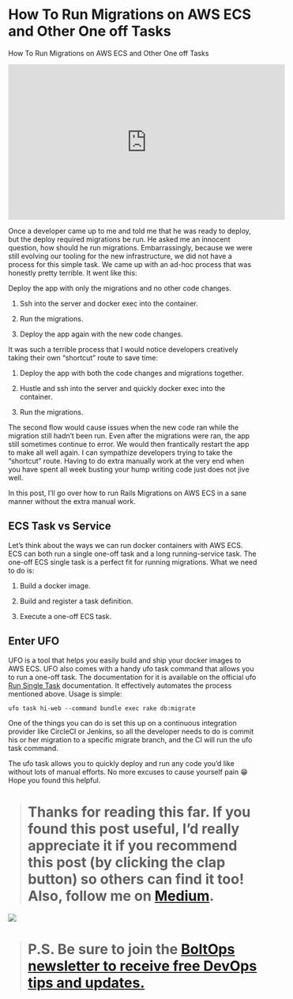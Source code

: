
# How To Run Migrations on AWS ECS and Other One off Tasks

How To Run Migrations on AWS ECS and Other One off Tasks

<center><iframe width="560" height="315" src="https://www.youtube.com/embed/Lv4wcM0eCrI" frameborder="0" allowfullscreen></iframe></center>

Once a developer came up to me and told me that he was ready to deploy, but the deploy required migrations be run. He asked me an innocent question, how should he run migrations. Embarrassingly, because we were still evolving our tooling for the new infrastructure, we did not have a process for this simple task. We came up with an ad-hoc process that was honestly pretty terrible. It went like this:

Deploy the app with only the migrations and no other code changes.

1. Ssh into the server and docker exec into the container.

1. Run the migrations.

1. Deploy the app again with the new code changes.

It was such a terrible process that I would notice developers creatively taking their own “shortcut” route to save time:

1. Deploy the app with both the code changes and migrations together.

1. Hustle and ssh into the server and quickly docker exec into the container.

1. Run the migrations.

The second flow would cause issues when the new code ran while the migration still hadn’t been run. Even after the migrations were ran, the app still sometimes continue to error. We would then frantically restart the app to make all well again. I can sympathize developers trying to take the “shortcut” route. Having to do extra manually work at the very end when you have spent all week busting your hump writing code just does not jive well.

In this post, I’ll go over how to run Rails Migrations on AWS ECS in a sane manner without the extra manual work.

## ECS Task vs Service

Let’s think about the ways we can run docker containers with AWS ECS. ECS can both run a single one-off task and a long running-service task. The one-off ECS single task is a perfect fit for running migrations. What we need to do is:

1. Build a docker image.

1. Build and register a task definition.

1. Execute a one-off ECS task.

## Enter UFO

UFO is a tool that helps you easily build and ship your docker images to AWS ECS. UFO also comes with a handy ufo task command that allows you to run a one-off task. The documentation for it is available on the official ufo [Run Single Task](http://ufoships.com/docs/single-task/) documentation. It effectively automates the process mentioned above. Usage is simple:

    ufo task hi-web --command bundle exec rake db:migrate

One of the things you can do is set this up on a continuous integration provider like CircleCI or Jenkins, so all the developer needs to do is commit his or her migration to a specific migrate branch, and the CI will run the ufo task command.

The ufo task allows you to quickly deploy and run any code you’d like without lots of manual efforts. No more excuses to cause yourself pain 😁 Hope you found this helpful.
> # Thanks for reading this far. If you found this post useful, I’d really appreciate it if you recommend this post (by clicking the clap button) so others can find it too! Also, follow me on [Medium](https://medium.com/@tongueroo).

![](https://cdn-images-1.medium.com/max/2000/1*forZa8mfCGWYU5PAz-fRQA.gif)
> # P.S. Be sure to join the [BoltOps newsletter to receive free DevOps tips and updates.](https://www.boltops.com/subscribe)
